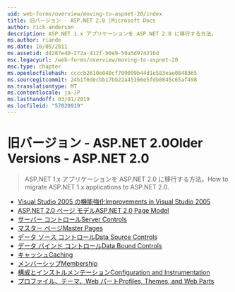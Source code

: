 ```yaml
---
uid: web-forms/overview/moving-to-aspnet-20/index
title: 旧バージョン - ASP.NET 2.0 |Microsoft Docs
author: rick-anderson
description: ASP.NET 1.x アプリケーションを ASP.NET 2.0 に移行する方法。
ms.author: riande
ms.date: 10/05/2011
ms.assetid: d4287e40-272a-412f-b0e9-59a5d97421bd
msc.legacyurl: /web-forms/overview/moving-to-aspnet-20
msc.type: chapter
ms.openlocfilehash: ccccb2610e040cf709099b44d1e583eae0848365
ms.sourcegitcommit: 24b1f6decbb17bb22a45166e5fdb0845c65af498
ms.translationtype: MT
ms.contentlocale: ja-JP
ms.lasthandoff: 03/01/2019
ms.locfileid: "57020919"
---
```

<a name="older-versions---aspnet-20"></a><span data-ttu-id="d046e-103">旧バージョン - ASP.NET 2.0</span><span class="sxs-lookup"><span data-stu-id="d046e-103">Older Versions - ASP.NET 2.0</span></span>
====================
> <span data-ttu-id="d046e-104">ASP.NET 1.x アプリケーションを ASP.NET 2.0 に移行する方法。</span><span class="sxs-lookup"><span data-stu-id="d046e-104">How to migrate ASP.NET 1.x applications to ASP.NET 2.0.</span></span>


- [<span data-ttu-id="d046e-105">Visual Studio 2005 の機能強化</span><span class="sxs-lookup"><span data-stu-id="d046e-105">Improvements in Visual Studio 2005</span></span>](improvements-in-visual-studio-2005.md)
- [<span data-ttu-id="d046e-106">ASP.NET 2.0 ページ モデル</span><span class="sxs-lookup"><span data-stu-id="d046e-106">ASP.NET 2.0 Page Model</span></span>](the-asp-net-2-0-page-model.md)
- [<span data-ttu-id="d046e-107">サーバー コントロール</span><span class="sxs-lookup"><span data-stu-id="d046e-107">Server Controls</span></span>](server-controls.md)
- [<span data-ttu-id="d046e-108">マスター ページ</span><span class="sxs-lookup"><span data-stu-id="d046e-108">Master Pages</span></span>](master-pages.md)
- [<span data-ttu-id="d046e-109">データ ソース コントロール</span><span class="sxs-lookup"><span data-stu-id="d046e-109">Data Source Controls</span></span>](data-source-controls.md)
- [<span data-ttu-id="d046e-110">データ バインド コントロール</span><span class="sxs-lookup"><span data-stu-id="d046e-110">Data Bound Controls</span></span>](data-bound-controls.md)
- [<span data-ttu-id="d046e-111">キャッシュ</span><span class="sxs-lookup"><span data-stu-id="d046e-111">Caching</span></span>](caching.md)
- [<span data-ttu-id="d046e-112">メンバーシップ</span><span class="sxs-lookup"><span data-stu-id="d046e-112">Membership</span></span>](membership.md)
- [<span data-ttu-id="d046e-113">構成とインストルメンテーション</span><span class="sxs-lookup"><span data-stu-id="d046e-113">Configuration and Instrumentation</span></span>](configuration-and-instrumentation.md)
- [<span data-ttu-id="d046e-114">プロファイル、テーマ、Web パート</span><span class="sxs-lookup"><span data-stu-id="d046e-114">Profiles, Themes, and Web Parts</span></span>](profiles-themes-and-web-parts.md)
